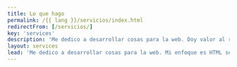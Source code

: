 ```yaml
---
title: Lo que hago
permalink: /{{ lang }}/servicios/index.html
redirectFrom: [/servicios/]
key: 'services'
description: 'Me dedico a desarrollar cosas para la web. Doy valor al rendimiento, la accesibilidad, la simplicidad y el soporte a largo plazo.'
layout: services
lead: 'Me dedico a desarrollar cosas para la web. Mi enfoque es HTML semántico, algo de CSS y una pizca de JavaScript. Me preocupo por el rendimiento, la accesibilidad, la simplicidad y el soporte a largo plazo. Además: ¡páginas web deben ser divertidas!'
---
```

